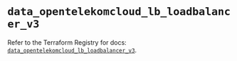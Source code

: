 # `data_opentelekomcloud_lb_loadbalancer_v3`

Refer to the Terraform Registry for docs: [`data_opentelekomcloud_lb_loadbalancer_v3`](https://registry.terraform.io/providers/opentelekomcloud/opentelekomcloud/1.36.14/docs/data-sources/lb_loadbalancer_v3).
